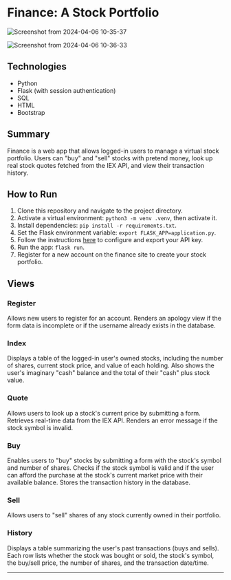 # Finance: A Stock Portfolio




![Screenshot from 2024-04-06 10-35-37](https://github.com/habert-kungu/stock-portfolio/assets/147383053/431016eb-15a9-40b2-9c2d-6b6639bb5f8d)


![Screenshot from 2024-04-06 10-36-33](https://github.com/habert-kungu/stock-portfolio/assets/147383053/2b8b3757-0221-4f25-92c7-b4a37d98afb1)


## Technologies
- Python
- Flask (with session authentication)
- SQL
- HTML
- Bootstrap

## Summary
Finance is a web app that allows logged-in users to manage a virtual stock portfolio. Users can "buy" and "sell" stocks with pretend money, look up real stock quotes fetched from the IEX API, and view their transaction history.

## How to Run
1. Clone this repository and navigate to the project directory.
2. Activate a virtual environment: `python3 -m venv .venv`, then activate it.
3. Install dependencies: `pip install -r requirements.txt`.
4. Set the Flask environment variable: `export FLASK_APP=application.py`.
5. Follow the instructions [here](https://cs50.harvard.edu/x/2020/tracks/web/finance/#configuring) to configure and export your API key.
6. Run the app: `flask run`.
7. Register for a new account on the finance site to create your stock portfolio.

## Views

### Register
Allows new users to register for an account. Renders an apology view if the form data is incomplete or if the username already exists in the database.

### Index
Displays a table of the logged-in user's owned stocks, including the number of shares, current stock price, and value of each holding. Also shows the user's imaginary "cash" balance and the total of their "cash" plus stock value.

### Quote
Allows users to look up a stock's current price by submitting a form. Retrieves real-time data from the IEX API. Renders an error message if the stock symbol is invalid.

### Buy
Enables users to "buy" stocks by submitting a form with the stock's symbol and number of shares. Checks if the stock symbol is valid and if the user can afford the purchase at the stock's current market price with their available balance. Stores the transaction history in the database.

### Sell
Allows users to "sell" shares of any stock currently owned in their portfolio.

### History
Displays a table summarizing the user's past transactions (buys and sells). Each row lists whether the stock was bought or sold, the stock's symbol, the buy/sell price, the number of shares, and the transaction date/time.

---
